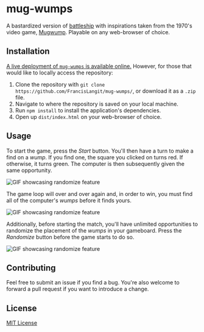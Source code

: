 # mug-wumps
A bastardized version of [battleship](https://en.wikipedia.org/wiki/Battleship_(game)) with inspirations taken from the 1970's video game, [Mugwump](https://en.wikipedia.org/wiki/Mugwump_(video_game)). Playable on any web-browser of choice.

## Installation
[A live deployment of `mug-wumps` is available online.](https://francislangit.github.io/mug-wumps/) However, for those that would like to locally access the repository:

1. Clone the repository with `git clone https://github.com/FrancisLangit/mug-wumps/`, or download it as a `.zip` file.
2. Navigate to where the repository is saved on your local machine.
3. Run `npm install` to install the application's dependencies.
4. Open up `dist/index.html` on your web-browser of choice.

## Usage

To start the game, press the *Start* button. You'll then have a turn to make a find on a *wump*. If you find one, the square you clicked  on turns red. If otherwise, it turns green. The computer is then subsequently given the same opportunity.

![GIF showcasing randomize feature](./readme_assets/playing_game.gif)

The game loop will over and over again and, in order to win, you must find all of the computer's *wumps* before it finds yours. 

![GIF showcasing randomize feature](./readme_assets/win_demonstration.gif)

Additionally, before starting the match, you'll have unlimited opportunities to randomize the placement of the *wumps* in your gameboard. Press the *Randomize* button before the game starts to do so.

![GIF showcasing randomize feature](./readme_assets/randomize_feature.gif)

## Contributing

Feel free to submit an issue if you find a bug. You're also welcome to forward a pull request if you want to introduce a change.

## License

[MIT License](https://github.com/FrancisLangit/mug-wumps/blob/main/LICENSE)
